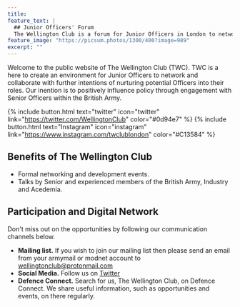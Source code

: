 ```yaml
---
title:
feature_text: |
  ## Junior Officers' Forum 
  The Wellington Club is a forum for Junior Officers in London to network and collaborate.
feature_image: "https://picsum.photos/1300/400?image=989"
excerpt: ""
---
```


Welcome to the public website of The Wellington Club (TWC). TWC is a here to create an environment for Junior Officers to network and collaborate with further intentions of nurturing potential Officers into their roles. Our inention is to positively influence policy through engagement with Senior Officers within the British Army.

{% include button.html text="twitter" icon="twitter" link="https://twitter.com/WellingtonClub" color="#0d94e7" %} {% include button.html text="Instagram" icon="instagram" link="https://www.instagram.com/twclublondon" color="#C13584" %} 

## Benefits of The Wellington Club 

- Formal networking and development events.
- Talks by Senior and experienced members of the British Army, Industry and Acedemia.

## Participation and Digital Network
Don't miss out on the opportunities by following our communication channels below.

- **Mailing list.**  If you wish to join our mailing list then please send an email from your armymail or modnet account to wellingtonclub@protonmail.com
- **Social Media.** Follow us on [Twitter](https://twitter.com/wellingtonclub)
- **Defence Connect.** Search for us, The Wellington Club, on Defence Connect. We share useful information, such as opportunities and events, on there regularly.
